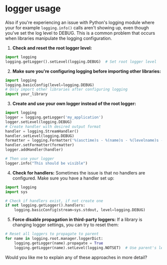 # logger usage

Also if you're experiencing an issue with Python's logging module where your for example  `logging.info()` calls aren't showing up,
even though you've set the log level to DEBUG. This is a common problem that occurs when libraries manipulate the logging configuration.


1. **Check and reset the root logger level:**
```python
import logging
logging.getLogger().setLevel(logging.DEBUG)  # Set root logger level
```

2. **Make sure you're configuring logging before importing other libraries:**
```python
import logging
logging.basicConfig(level=logging.DEBUG)
# Only import other libraries after configuring logging
import your_library
```

3. **Create and use your own logger instead of the root logger:**
```python
import logging
logger = logging.getLogger('my_application')
logger.setLevel(logging.DEBUG)
# Create handler with desired output format
handler = logging.StreamHandler()
handler.setLevel(logging.DEBUG)
formatter = logging.Formatter('%(asctime)s - %(name)s - %(levelname)s - %(message)s')
handler.setFormatter(formatter)
logger.addHandler(handler)

# Then use your logger
logger.info("This should be visible")
```

4. **Check for handlers:**
Sometimes the issue is that no handlers are configured. Make sure you have a handler set up:
```python
import logging
import sys

# Check if handlers exist, if not create one
if not logging.getLogger().handlers:
    logging.basicConfig(stream=sys.stdout, level=logging.DEBUG)
```

5. **Force disable propagation in third-party loggers:**
If a library is changing logger settings, you can try to reset them:
```python
# Reset all loggers to propagate to parent
for name in logging.root.manager.loggerDict:
    logging.getLogger(name).propagate = True
    logging.getLogger(name).setLevel(logging.NOTSET)  # Use parent's level
```

Would you like me to explain any of these approaches in more detail?